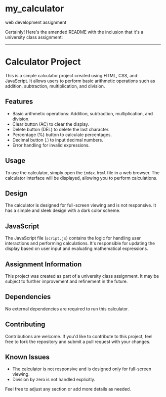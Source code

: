 # my_calculator

 web development assignment

Certainly! Here's the amended README with the inclusion that it's a university class assignment:

---

# Calculator Project

This is a simple calculator project created using HTML, CSS, and JavaScript. It allows users to perform basic arithmetic operations such as addition, subtraction, multiplication, and division.

## Features

- Basic arithmetic operations: Addition, subtraction, multiplication, and division.
- Clear button (AC) to clear the display.
- Delete button (DEL) to delete the last character.
- Percentage (%) button to calculate percentages.
- Decimal button (.) to input decimal numbers.
- Error handling for invalid expressions.

## Usage

To use the calculator, simply open the `index.html` file in a web browser. The calculator interface will be displayed, allowing you to perform calculations.

## Design

The calculator is designed for full-screen viewing and is not responsive. It has a simple and sleek design with a dark color scheme.

## JavaScript

The JavaScript file (`script.js`) contains the logic for handling user interactions and performing calculations. It's responsible for updating the display based on user input and evaluating mathematical expressions.

## Assignment Information

This project was created as part of a university class assignment. It may be subject to further improvement and refinement in the future.

## Dependencies

No external dependencies are required to run this calculator.

## Contributing

Contributions are welcome. If you'd like to contribute to this project, feel free to fork the repository and submit a pull request with your changes.

## Known Issues

- The calculator is not responsive and is designed only for full-screen viewing.
- Division by zero is not handled explicitly.

Feel free to adjust any section or add more details as needed.
